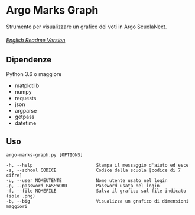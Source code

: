 # Argo Marks Graph
Strumento per visualizzare un grafico dei voti in Argo ScuolaNext.
###### [English Readme Version](https://github.com/Chris1101/ArgoMarksGraph/blob/master/README.md)

## Dipendenze
Python 3.6 o maggiore
- matplotlib
- numpy
- requests
- json
- argparse
- getpass
- datetime

## Uso
    argo-marks-graph.py [OPTIONS]

    -h, --help                        Stampa il messaggio d'aiuto ed esce
    -s, --school CODICE               Codice della scuola [codice di 7 cifre]
    -u, --user NOMEUTENTE             Nome utente usato nel login
    -p, --password PASSWORD           Password usata nel login
    -f, --file NOMEFILE               Salva il grafico sul file indicato (solo .png)
    -b, --big                         Visualizza un grafico di dimensioni maggiori
